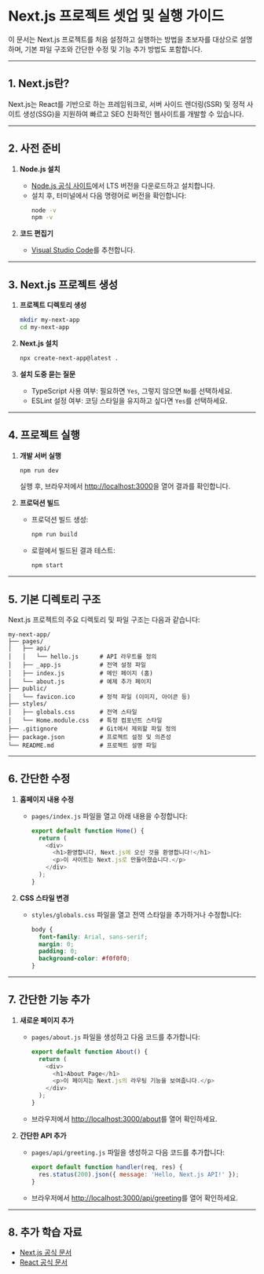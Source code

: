 
# Next.js 프로젝트 셋업 및 실행 가이드

이 문서는 Next.js 프로젝트를 처음 설정하고 실행하는 방법을 초보자를 대상으로 설명하며, 기본 파일 구조와 간단한 수정 및 기능 추가 방법도 포함합니다.

---

## 1. Next.js란?
Next.js는 React를 기반으로 하는 프레임워크로, 서버 사이드 렌더링(SSR) 및 정적 사이트 생성(SSG)을 지원하여 빠르고 SEO 친화적인 웹사이트를 개발할 수 있습니다.

---

## 2. 사전 준비
1. **Node.js 설치**
   - [Node.js 공식 사이트](https://nodejs.org/)에서 LTS 버전을 다운로드하고 설치합니다.
   - 설치 후, 터미널에서 다음 명령어로 버전을 확인합니다:
     ```bash
     node -v
     npm -v
     ```

2. **코드 편집기**
   - [Visual Studio Code](https://code.visualstudio.com/)를 추천합니다.

---

## 3. Next.js 프로젝트 생성
1. **프로젝트 디렉토리 생성**
   ```bash
   mkdir my-next-app
   cd my-next-app
   ```

2. **Next.js 설치**
   ```bash
   npx create-next-app@latest .
   ```

3. **설치 도중 묻는 질문**
   - TypeScript 사용 여부: 필요하면 `Yes`, 그렇지 않으면 `No`를 선택하세요.
   - ESLint 설정 여부: 코딩 스타일을 유지하고 싶다면 `Yes`를 선택하세요.

---

## 4. 프로젝트 실행
1. **개발 서버 실행**
   ```bash
   npm run dev
   ```
   실행 후, 브라우저에서 [http://localhost:3000](http://localhost:3000)을 열어 결과를 확인합니다.

2. **프로덕션 빌드**
   - 프로덕션 빌드 생성:
     ```bash
     npm run build
     ```
   - 로컬에서 빌드된 결과 테스트:
     ```bash
     npm start
     ```

---

## 5. 기본 디렉토리 구조
Next.js 프로젝트의 주요 디렉토리 및 파일 구조는 다음과 같습니다:

```
my-next-app/
├── pages/
│   ├── api/
│   │   └── hello.js      # API 라우트를 정의
│   ├── _app.js           # 전역 설정 파일
│   ├── index.js          # 메인 페이지 (홈)
│   └── about.js          # 예제 추가 페이지
├── public/
│   └── favicon.ico       # 정적 파일 (이미지, 아이콘 등)
├── styles/
│   ├── globals.css       # 전역 스타일
│   └── Home.module.css   # 특정 컴포넌트 스타일
├── .gitignore            # Git에서 제외할 파일 정의
├── package.json          # 프로젝트 설정 및 의존성
└── README.md             # 프로젝트 설명 파일
```

---

## 6. 간단한 수정
1. **홈페이지 내용 수정**
   - `pages/index.js` 파일을 열고 아래 내용을 수정합니다:
     ```javascript
     export default function Home() {
       return (
         <div>
           <h1>환영합니다, Next.js에 오신 것을 환영합니다!</h1>
           <p>이 사이트는 Next.js로 만들어졌습니다.</p>
         </div>
       );
     }
     ```

2. **CSS 스타일 변경**
   - `styles/globals.css` 파일을 열고 전역 스타일을 추가하거나 수정합니다:
     ```css
     body {
       font-family: Arial, sans-serif;
       margin: 0;
       padding: 0;
       background-color: #f0f0f0;
     }
     ```

---

## 7. 간단한 기능 추가
1. **새로운 페이지 추가**
   - `pages/about.js` 파일을 생성하고 다음 코드를 추가합니다:
     ```javascript
     export default function About() {
       return (
         <div>
           <h1>About Page</h1>
           <p>이 페이지는 Next.js의 라우팅 기능을 보여줍니다.</p>
         </div>
       );
     }
     ```
   - 브라우저에서 [http://localhost:3000/about](http://localhost:3000/about)를 열어 확인하세요.

2. **간단한 API 추가**
   - `pages/api/greeting.js` 파일을 생성하고 다음 코드를 추가합니다:
     ```javascript
     export default function handler(req, res) {
       res.status(200).json({ message: 'Hello, Next.js API!' });
     }
     ```
   - 브라우저에서 [http://localhost:3000/api/greeting](http://localhost:3000/api/greeting)를 열어 확인하세요.

---

## 8. 추가 학습 자료
- [Next.js 공식 문서](https://nextjs.org/docs)
- [React 공식 문서](https://reactjs.org/)

